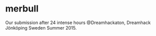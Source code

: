 # merbull
Our submission after 24 intense hours @Dreamhackaton, Dreamhack Jönköping Sweden Summer 2015. 
